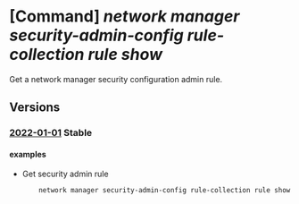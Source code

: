 # [Command] _network manager security-admin-config rule-collection rule show_

Get a network manager security configuration admin rule.

## Versions

### [2022-01-01](/Resources/mgmt-plane/L3N1YnNjcmlwdGlvbnMve30vcmVzb3VyY2Vncm91cHMve30vcHJvdmlkZXJzL21pY3Jvc29mdC5uZXR3b3JrL25ldHdvcmttYW5hZ2Vycy97fS9zZWN1cml0eWFkbWluY29uZmlndXJhdGlvbnMve30vcnVsZWNvbGxlY3Rpb25zL3t9L3J1bGVzL3t9/2022-01-01.xml) **Stable**

<!-- mgmt-plane /subscriptions/{}/resourcegroups/{}/providers/microsoft.network/networkmanagers/{}/securityadminconfigurations/{}/rulecollections/{}/rules/{} 2022-01-01 -->

#### examples

- Get security admin rule
    ```bash
        network manager security-admin-config rule-collection rule show --configuration-name "myTestSecurityConfig" --network-manager-name "testNetworkManager" --resource-group "rg1" --rule-collection-name "myTestCollection" --rule-name "SampleAdminRule"
    ```
